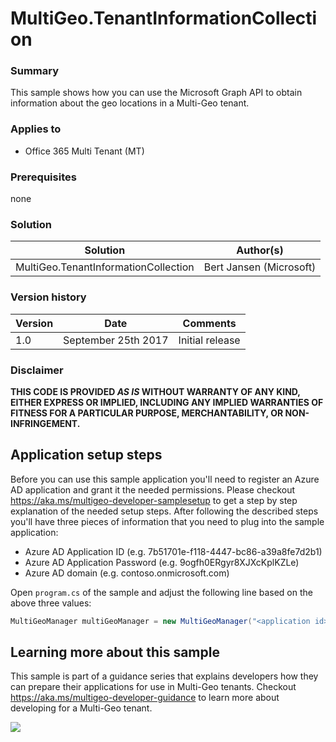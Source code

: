 # MultiGeo.TenantInformationCollection #

### Summary ###
This sample shows how you can use the Microsoft Graph API to obtain information about the geo locations in a Multi-Geo tenant.

### Applies to ###
-  Office 365 Multi Tenant (MT)

### Prerequisites ###
none

### Solution ###
Solution | Author(s)
---------|----------
MultiGeo.TenantInformationCollection | Bert Jansen (Microsoft)

### Version history ###
Version  | Date | Comments
---------| -----| --------
1.0  | September 25th 2017 | Initial release

### Disclaimer ###
**THIS CODE IS PROVIDED *AS IS* WITHOUT WARRANTY OF ANY KIND, EITHER EXPRESS OR IMPLIED, INCLUDING ANY IMPLIED WARRANTIES OF FITNESS FOR A PARTICULAR PURPOSE, MERCHANTABILITY, OR NON-INFRINGEMENT.**

## Application setup steps
Before you can use this sample application you'll need to register an Azure AD application and grant it the needed permissions. Please checkout https://aka.ms/multigeo-developer-samplesetup to get a step by step explanation of the needed setup steps. After following the described steps you'll have three pieces of information that you need to plug into the sample application:
- Azure AD Application ID (e.g. 7b51701e-f118-4447-bc86-a39a8fe7d2b1)
- Azure AD Application Password (e.g. 9ogfh0ERgyr8XJXcKplKZLe)
- Azure AD domain (e.g. contoso.onmicrosoft.com)

Open `program.cs` of the sample and adjust the following line based on the above three values:

```C#
MultiGeoManager multiGeoManager = new MultiGeoManager("<application id>", "<application password>", "<Azure AD domain>");
```

## Learning more about this sample
This sample is part of a guidance series that explains developers how they can prepare their applications for use in Multi-Geo tenants. Checkout https://aka.ms/multigeo-developer-guidance to learn more about developing for a Multi-Geo tenant.


<img src="https://telemetry.sharepointpnp.com/pnp/samples/MultiGeo.TenantInformationCollection" />